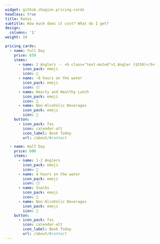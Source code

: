 ```yaml
---
widget: github.shoginn.pricing-cards
headless: true
title: Rates
subtitle: How much does it cost? What do I get?
design:
  columns: '1'
weight: 10

pricing_cards:
  - name: Full Day
    price: 650
    items:
      - name: 2 Anglers -- <b class="text-muted">1 Angler ($550)</b>
        icon_pack: emoji
        icon: 🎣
      - name: ~8 hours on the water
        icon_pack: emoji
        icon: 🕗
      - name: Hearty and Healthy Lunch
        icon_pack: emoji
        icon: 🧺
      - name: Non-Alcoholic Beverages
        icon_pack: emoji
        icon: 🥤
    button:
      - icon_pack: fas
        icon: calendar-alt
        icon_label: Book Today
        url: /about/#contact

  - name: Half Day
    price: 600
    items:
      - name: 1-2 Anglers
        icon_pack: emoji
        icon: 🎣
      - name: 4 hours on the water
        icon_pack: emoji
        icon: 🕓
      - name: Snacks
        icon_pack: emoji
        icon: 🥨
      - name: Non-Alcoholic Beverages
        icon_pack: emoji
        icon: 🥤
    button:
      - icon_pack: fas
        icon: calendar-alt
        icon_label: Book Today
        url: /about/#contact
---
```

